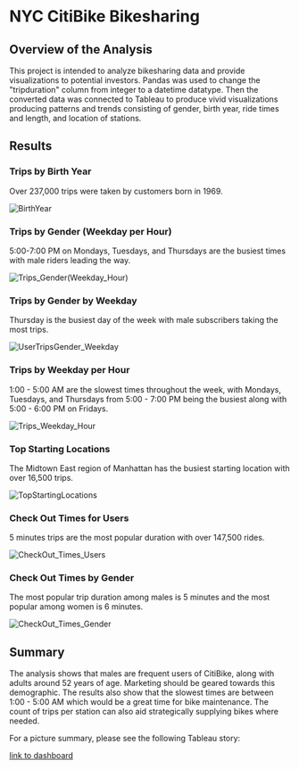 # NYC CitiBike Bikesharing

## Overview of the Analysis

This project is intended to analyze bikesharing data and provide visualizations to potential investors.  Pandas was used to change the "tripduration" column from integer to a datetime datatype. Then the converted data was connected to Tableau to produce vivid visualizations producing patterns and trends consisting of gender, birth year, ride times and length, and location of stations.

## Results

### Trips by Birth Year

Over 237,000 trips were taken by customers born in 1969.

![BirthYear](https://user-images.githubusercontent.com/90982811/150220588-94e41b32-56b3-49f1-a70f-4590d84dae18.jpg)


### Trips by Gender (Weekday per Hour)

5:00-7:00 PM on Mondays, Tuesdays, and Thursdays are the busiest times with male riders leading the way.

![Trips_Gender(Weekday_Hour)](https://user-images.githubusercontent.com/90982811/150220605-43749193-759f-4ef6-b16f-b1f0cecefa07.jpg)


### Trips by Gender by Weekday

Thursday is the busiest day of the week with male subscribers taking the most trips.

![UserTripsGender_Weekday](https://user-images.githubusercontent.com/90982811/150220631-dc81d779-b9a5-438c-bc28-5e5c17daaaab.jpg)



### Trips by Weekday per Hour

1:00 - 5:00 AM are the slowest times throughout the week, with Mondays, Tuesdays, and Thursdays from 5:00 - 7:00 PM being the busiest along with 5:00 - 6:00 PM on Fridays.

![Trips_Weekday_Hour](https://user-images.githubusercontent.com/90982811/150220657-b3968ac4-dabe-4b5e-af0f-2089f65d8ffc.jpg)



### Top Starting Locations

The Midtown East region of Manhattan has the busiest starting location with over 16,500 trips.

![TopStartingLocations](https://user-images.githubusercontent.com/90982811/150220726-4f440d3a-8368-4e0e-93eb-5b66bf857c32.jpg)



### Check Out Times for Users

5 minutes trips are the most popular duration with over 147,500 rides.

![CheckOut_Times_Users](https://user-images.githubusercontent.com/90982811/150220768-6029d030-efef-4b3b-969b-60c3d5066282.jpg)


### Check Out Times by Gender

The most popular trip duration among males is 5 minutes and the most popular among women is 6 minutes.

![CheckOut_Times_Gender](https://user-images.githubusercontent.com/90982811/150220785-90e14d5d-5d83-4d71-992d-e5243afd8e53.jpg)


## Summary

The analysis shows that males are frequent users of CitiBike, along with adults around 52 years of age.  Marketing should be geared towards this demographic.  The results also show that the slowest times are between 1:00 - 5:00 AM which would be a great time for bike maintenance.  The count of trips per station can also aid strategically supplying bikes where needed.

For a picture summary, please see the following Tableau story:

[link to dashboard](https://public.tableau.com/app/profile/pamela.norman/viz/NYC_Citibike_Challenge_16426255569180/NYCCitiBikeStory)


